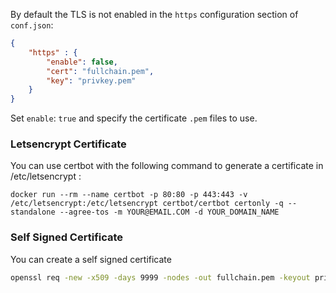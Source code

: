 
By default the TLS is not enabled in the `https` configuration section of `conf.json`:

```json
{
    "https" : { 
        "enable": false,
        "cert": "fullchain.pem",
        "key": "privkey.pem"
    }
}
```  
Set `enable`: `true` and specify the certificate `.pem` files to use.

### Letsencrypt Certificate
You can use certbot with the following command to generate a certificate in /etc/letsencrypt :
```shell
docker run --rm --name certbot -p 80:80 -p 443:443 -v /etc/letsencrypt:/etc/letsencrypt certbot/certbot certonly -q --standalone --agree-tos -m YOUR@EMAIL.COM -d YOUR_DOMAIN_NAME
```

### Self Signed Certificate
You can create a self signed certificate
```sh
openssl req -new -x509 -days 9999 -nodes -out fullchain.pem -keyout privkey.pem
```

